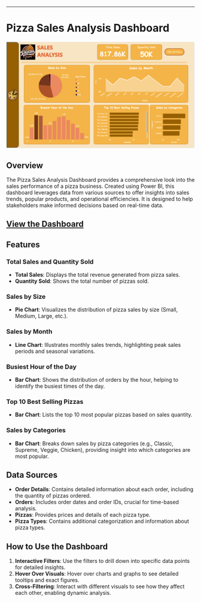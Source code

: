 ---

# Pizza Sales Analysis Dashboard

![Pizza Sales Analysis](./dashboard.png)

## Overview
The Pizza Sales Analysis Dashboard provides a comprehensive look into the sales performance of a pizza business. Created using Power BI, this dashboard leverages data from various sources to offer insights into sales trends, popular products, and operational efficiencies. It is designed to help stakeholders make informed decisions based on real-time data.

## [View the Dashboard](https://app.powerbi.com/groups/me/reports/91ab22d2-360f-4634-9964-a8803773e7a5/808d9e9b3296ecca6eba?experience=power-bi)

## Features

### Total Sales and Quantity Sold
- **Total Sales**: Displays the total revenue generated from pizza sales.
- **Quantity Sold**: Shows the total number of pizzas sold.

### Sales by Size
- **Pie Chart**: Visualizes the distribution of pizza sales by size (Small, Medium, Large, etc.).

### Sales by Month
- **Line Chart**: Illustrates monthly sales trends, highlighting peak sales periods and seasonal variations.

### Busiest Hour of the Day
- **Bar Chart**: Shows the distribution of orders by the hour, helping to identify the busiest times of the day.

### Top 10 Best Selling Pizzas
- **Bar Chart**: Lists the top 10 most popular pizzas based on sales quantity.

### Sales by Categories
- **Bar Chart**: Breaks down sales by pizza categories (e.g., Classic, Supreme, Veggie, Chicken), providing insight into which categories are most popular.

## Data Sources
- **Order Details**: Contains detailed information about each order, including the quantity of pizzas ordered.
- **Orders**: Includes order dates and order IDs, crucial for time-based analysis.
- **Pizzas**: Provides prices and details of each pizza type.
- **Pizza Types**: Contains additional categorization and information about pizza types.

## How to Use the Dashboard
1. **Interactive Filters**: Use the filters to drill down into specific data points for detailed insights.
2. **Hover Over Visuals**: Hover over charts and graphs to see detailed tooltips and exact figures.
3. **Cross-Filtering**: Interact with different visuals to see how they affect each other, enabling dynamic analysis.
